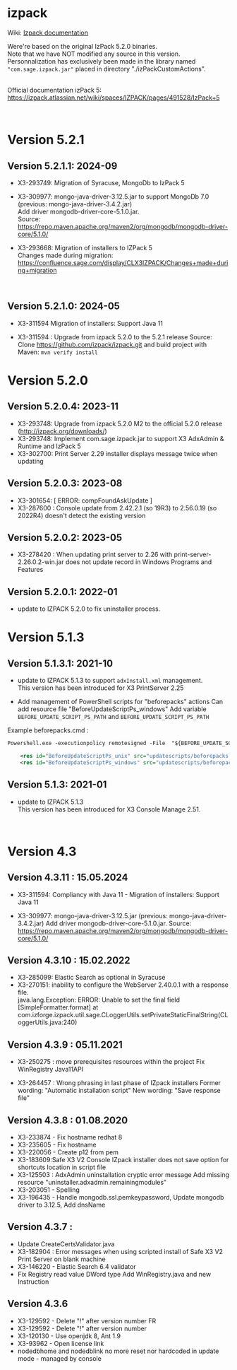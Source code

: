 # izpack
Wiki: <a href="https://izpack.atlassian.net/wiki/spaces/IZPACK/pages/491528/IzPack+5"> Izpack documentation </a><br/>


Were're based on the original IzPack 5.2.0 binaries. <br/>
Note that we have NOT modified any source in this version. <br/>
Personnalization has exclusively been made in the library named `"com.sage.izpack.jar"` placed in directory "./izPackCustomActions". <br/>
<br/>

Official documentation izPack 5:<br/>
https://izpack.atlassian.net/wiki/spaces/IZPACK/pages/491528/IzPack+5<br/>

<br/>

# Version 5.2.1


## Version 5.2.1.1: 2024-09

- X3-293749: Migration of Syracuse, MongoDb to IzPack 5

- X3-309977:  mongo-java-driver-3.12.5.jar to support MongoDb 7.0 (previous: mongo-java-driver-3.4.2.jar) <br>
Add driver mongodb-driver-core-5.1.0.jar. <br>
Source: https://repo.maven.apache.org/maven2/org/mongodb/mongodb-driver-core/5.1.0/

- X3-293668: Migration of installers to IZPack 5 <br>
  Changes made during migration: https://confluence.sage.com/display/CLX3IZPACK/Changes+made+during+migration

<br>

## Version 5.2.1.0: 2024-05

- X3-311594 Migration of installers: Support Java 11

- X3-311594 : Upgrade from izpack 5.2.0 to the 5.2.1 release
  Source: Clone https://github.com/izpack/izpack.git and build project with Maven: `mvn verify install`


# Version 5.2.0

## Version 5.2.0.4: 2023-11

- X3-293748: Upgrade from izpack 5.2.0 M2 to the official 5.2.0 release  (http://izpack.org/downloads/)
- X3-293748: Implement com.sage.izpack.jar to support X3 AdxAdmin & Runtime and IzPack 5
- X3-302700: Print Server 2.29 installer displays message twice when updating

## Version 5.2.0.3: 2023-08

- X3-301654: [ ERROR: compFoundAskUpdate ]
- X3-287600 : Console update from 2.42.2.1  (so 19R3) to 2.56.0.19 (so 2022R4) doesn't detect the existing version

## Version 5.2.0.2: 2023-05

- X3-278420 : When updating print server to 2.26 with print-server-2.26.0.2-win.jar does not update record in Windows Programs and Features

## Version 5.2.0.1: 2022-01

- update to IZPACK 5.2.0 to fix uninstaller process. <br/>



# Version 5.1.3

## Version 5.1.3.1: 2021-10

- update to IZPACK 5.1.3 to support `adxInstall.xml` management. <br/>
  This version has been introduced for X3 PrintServer 2.25 <br/>

- Add management of PowerShell scripts for "beforepacks" actions
  Can add resource file "BeforeUpdateScriptPs_windows"
  Add variable `BEFORE_UPDATE_SCRIPT_PS_PATH` and `BEFORE_UPDATE_SCRIPT_PS_PATH`

Example beforepacks.cmd :
```xml
Powershell.exe -executionpolicy remotesigned -File  "${BEFORE_UPDATE_SCRIPT_PS_PATH}" -InstallPath  "${INSTALL_PATH}"
```

```xml
    <res id="BeforeUpdateScriptPs_unix" src="updatescripts/beforepacks.ps1" />
    <res id="BeforeUpdateScriptPs_windows" src="updatescripts/beforepacks.ps1" />
```


## Version 5.1.3: 2021-01

- update to IZPACK 5.1.3 <br/>
  This version has been introduced for X3 Console Manage 2.51. <br/>

<br>



# Version 4.3

## Version 4.3.11 : 15.05.2024

- X3-311594: Compliancy with Java 11 - Migration of installers: Support Java 11

- X3-309977:  mongo-java-driver-3.12.5.jar (previous: mongo-java-driver-3.4.2.jar)
Add driver mongodb-driver-core-5.1.0.jar. 
Source: https://repo.maven.apache.org/maven2/org/mongodb/mongodb-driver-core/5.1.0/


## Version 4.3.10 : 15.02.2022

- X3-285099: Elastic Search as optional in Syracuse
- X3-270151: inability to configure the  WebServer 2.40.0.1 with a response file.<br>
java.lang.Exception: ERROR: Unable to set the final field [SimpleFormatter.format]
        at com.izforge.izpack.util.sage.CLoggerUtils.setPrivateStaticFinalString(CLoggerUtils.java:240)


## Version 4.3.9 : 05.11.2021

* X3-250275 : move prerequisites resources within the project
  Fix WinRegistry Java11API

* X3-264457 : Wrong phrasing in last phase of IZpack installers
  Former wording: "Automatic installation script"
  New wording: "Save response file"


## Version 4.3.8 : 01.08.2020

* X3-233874 - Fix hostname redhat 8
* X3-235605 - Fix hostname
* X3-220056 - Create p12 from pem
* X3-183609:Safe X3 V2 Console IZpack installer does not save option for shortcuts location in script file
* X3-125503 : AdxAdmin uninstallation cryptic error message
  Add missing resource "uninstaller.adxadmin.remainingmodules"
* X3-203051 - Spelling
* X3-196435 - Handle mongodb.ssl.pemkeypassword,  Update mongodb driver to 3.12.5,  Add dnsName

## Version 4.3.7 : 

* Update CreateCertsValidator.java
* X3-182904 : Error messages when using scripted install of Safe X3 V2 Print Server on blank machine
* X3-146220 - Elastic Search 6.4 validator
* Fix Registry read value DWord type
  Add WinRegistry.java  and new Instruction <variable value="regkey[HKLM:RegistryPath:Key]">

## Version 4.3.6

* X3-129592 - Delete "!" after version number FR
* X3-129592 - Delete "!" after version number
* X3-120130 - Use openjdk 8, Ant 1.9
* X3-93962 - Open license link
* nodedbhome and nodedblink no more reset nor hardcoded in update mode - managed by console




<br/>
